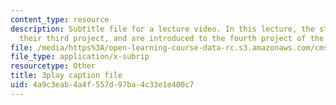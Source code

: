 ```yaml
---
content_type: resource
description: Subtitle file for a lecture video. In this lecture, the students present
  their third project, and are introduced to the fourth project of the class.
file: /media/https%3A/open-learning-course-data-rc.s3.amazonaws.com/cms-611j-creating-video-games-fall-2014/4a9c3eab4a4f557d97ba4c33e1e400c7_9is-GrNpNvA.vtt
file_type: application/x-subrip
resourcetype: Other
title: 3play caption file
uid: 4a9c3eab-4a4f-557d-97ba-4c33e1e400c7
---
```

